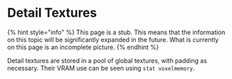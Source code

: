 # Detail Textures



{% hint style="info" %}
This page is a stub. This means that the information on this topic will be significantly expanded in the future. What is currently on this page is an incomplete picture.
{% endhint %}

Detail textures are stored in a pool of global textures, with padding as necessary. Their VRAM use can be seen using `stat voxelmemory`.
